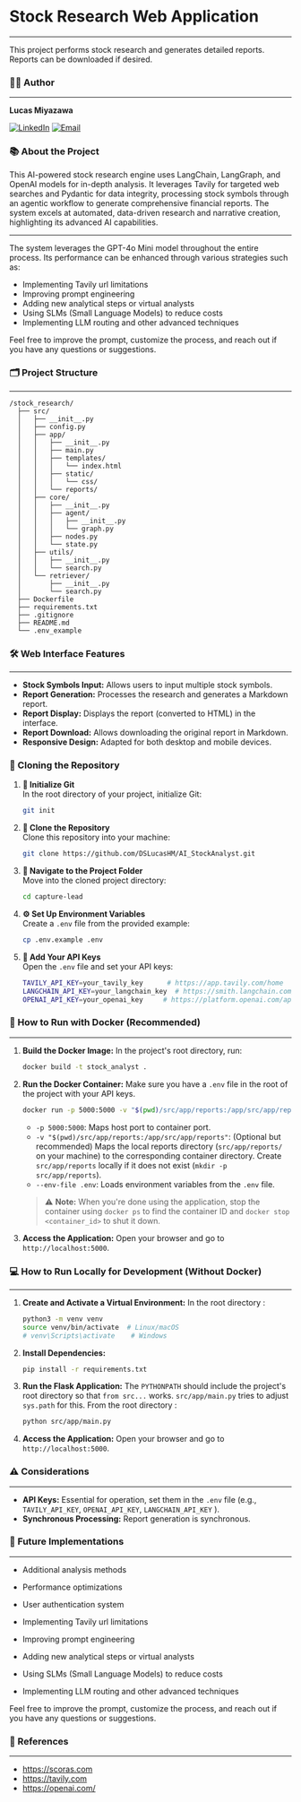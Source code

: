 # Stock Research Web Application

---

This project performs stock research and generates detailed reports. Reports can be downloaded if desired.

### 👨‍💻 Author

---

**Lucas Miyazawa**

[![LinkedIn](https://img.shields.io/badge/LinkedIn-0077B5?style=for-the-badge&logo=linkedin&logoColor=white)](https://www.linkedin.com/in/lucasmiyazawa/) [![Email](https://img.shields.io/badge/Email-D14836?style=for-the-badge&logo=gmail&logoColor=white)](mailto:lucasmiyazawa@icloud.com)

### 📚 About the Project

This AI-powered stock research engine uses LangChain, LangGraph, and OpenAI models for in-depth analysis. It leverages Tavily for targeted web searches and Pydantic for data integrity, processing stock symbols through an agentic workflow to generate comprehensive financial reports. The system excels at automated, data-driven research and narrative creation, highlighting its advanced AI capabilities.

---

The system leverages the GPT-4o Mini model throughout the entire process. Its performance can be enhanced through various strategies such as:

- Implementing Tavily url limitations
- Improving prompt engineering
- Adding new analytical steps or virtual analysts
- Using SLMs (Small Language Models) to reduce costs
- Implementing LLM routing and other advanced techniques

Feel free to improve the prompt, customize the process, and reach out if you have any questions or suggestions.

### 🗂️ Project Structure

---

```
/stock_research/
  ├── src/                                
  │   ├── __init__.py
  │   ├── config.py                        
  │   ├── app/                            
  │   │   ├── __init__.py
  │   │   ├── main.py                     
  │   │   ├── templates/                  
  │   │   │   └── index.html
  │   │   ├── static/                     
  │   │   │   └── css/
  │   │   └── reports/                    
  │   ├── core/                           
  │   │   ├── __init__.py
  │   │   ├── agent/
  │   │   │   ├── __init__.py
  │   │   │   └── graph.py
  │   │   ├── nodes.py
  │   │   └── state.py
  │   ├── utils/                           
  │   │   ├── __init__.py      
  │   │   └── search.py
  │   └── retriever/                      
  │       ├── __init__.py
  │       └── search.py
  ├── Dockerfile
  ├── requirements.txt
  ├── .gitignore
  ├── README.md                           
  └── .env_example
```

### 🛠️ Web Interface Features

---

- **Stock Symbols Input:** Allows users to input multiple stock symbols.
- **Report Generation:** Processes the research and generates a Markdown report.
- **Report Display:** Displays the report (converted to HTML) in the interface.
- **Report Download:** Allows downloading the original report in Markdown.
- **Responsive Design:** Adapted for both desktop and mobile devices.


### 🚀 Cloning the Repository

1. **📁 Initialize Git**  
   In the root directory of your project, initialize Git:
   ```bash
   git init
   ```

2. **🔄 Clone the Repository**  
   Clone this repository into your machine:
   ```bash
   git clone https://github.com/DSLucasHM/AI_StockAnalyst.git
   ```

3. **📂 Navigate to the Project Folder**  
   Move into the cloned project directory:
   ```bash
   cd capture-lead
   ```

4. **⚙️ Set Up Environment Variables**  
   Create a `.env` file from the provided example:
   ```bash
   cp .env.example .env
   ```

5. **🔑 Add Your API Keys**  
   Open the `.env` file and set your API keys:
   ```bash
   TAVILY_API_KEY=your_tavily_key      # https://app.tavily.com/home
   LANGCHAIN_API_KEY=your_langchain_key  # https://smith.langchain.com/settings
   OPENAI_API_KEY=your_openai_key     # https://platform.openai.com/api-keys
   ```

### 🐳 How to Run with Docker (Recommended)

---

1. **Build the Docker Image:**
   In the project's root directory, run:
   ```bash
   docker build -t stock_analyst .
   ```

2. **Run the Docker Container:**
   Make sure you have a `.env` file in the root of the project with your API keys.
   ```bash
   docker run -p 5000:5000 -v "$(pwd)/src/app/reports:/app/src/app/reports" --env-file .env stock_analyst
   ```
   - `-p 5000:5000`: Maps host port to container port.
   - `-v "$(pwd)/src/app/reports:/app/src/app/reports"`: (Optional but recommended) Maps the local reports directory (`src/app/reports/` on your machine) to the corresponding container directory. Create `src/app/reports` locally if it does not exist (`mkdir -p src/app/reports`).
   - `--env-file .env`: Loads environment variables from the `.env` file.

   > ⚠️ **Note:** When you're done using the application, stop the container using `docker ps` to find the container ID and `docker stop <container_id>` to shut it down.

3. **Access the Application:**
   Open your browser and go to `http://localhost:5000`.

### 💻 How to Run Locally for Development (Without Docker)

---

1. **Create and Activate a Virtual Environment:**
   In the root directory :
   ```bash
   python3 -m venv venv
   source venv/bin/activate  # Linux/macOS
   # venv\Scripts\activate    # Windows
   ```

2. **Install Dependencies:**
   ```bash
   pip install -r requirements.txt
   ```


3. **Run the Flask Application:**
   The `PYTHONPATH` should include the project's root directory so that `from src...` works. `src/app/main.py` tries to adjust `sys.path` for this.
   From the root directory :
   ```bash
   python src/app/main.py
   ```

4. **Access the Application:**
   Open your browser and go to `http://localhost:5000`.

### ⚠️ Considerations

---

- **API Keys:** Essential for operation, set them in the `.env` file (e.g., `TAVILY_API_KEY`, `OPENAI_API_KEY`, `LANGCHAIN_API_KEY` ).
- **Synchronous Processing:** Report generation is synchronous.

### 🔮 Future Implementations

---

- Additional analysis methods
- Performance optimizations
- User authentication system


- Implementing Tavily url limitations
- Improving prompt engineering
- Adding new analytical steps or virtual analysts
- Using SLMs (Small Language Models) to reduce costs
- Implementing LLM routing and other advanced techniques

Feel free to improve the prompt, customize the process, and reach out if you have any questions or suggestions.


### 🔗 References

---

- https://scoras.com
- https://tavily.com
- https://openai.com/